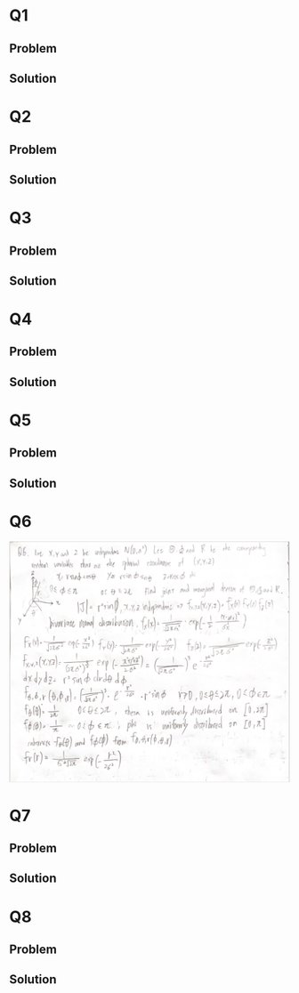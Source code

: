 # Q1
## Problem
## Solution
# Q2
## Problem
## Solution
# Q3
## Problem
## Solution
# Q4
## Problem
## Solution
# Q5
## Problem
## Solution
# Q6
![image](1112Q6.JPG)
# Q7
## Problem
## Solution
# Q8
## Problem
## Solution
